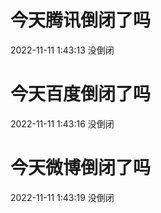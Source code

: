 # 今天腾讯倒闭了吗

2022-11-11 1:43:13 没倒闭

# 今天百度倒闭了吗

2022-11-11 1:43:16 没倒闭

# 今天微博倒闭了吗

2022-11-11 1:43:19 没倒闭

